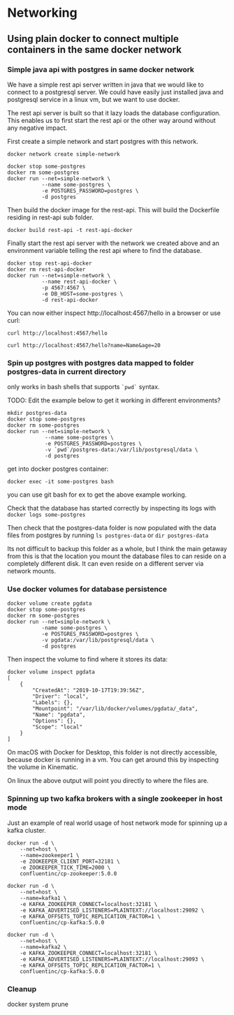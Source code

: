 # Networking
## Using plain docker to connect multiple containers in the same docker network

### Simple java api with postgres in same docker network

We have a simple rest api server written in java that we would like to connect to a postgresql server. 
We could have easily just installed java and postgresql service in a linux vm, but we want to use docker.

The rest api server is built so that it lazy loads the database configuration. 
This enables us to first start the rest api or the other way around without any negative impact.

First create a simple network and start postgres with this network.

```
docker network create simple-network

docker stop some-postgres
docker rm some-postgres
docker run --net=simple-network \
           --name some-postgres \
           -e POSTGRES_PASSWORD=postgres \
           -d postgres
```

Then build the docker image for the rest-api. This will build the Dockerfile residing in rest-api sub folder.

```
docker build rest-api -t rest-api-docker
```

Finally start the rest api server with the network we created above and an environment variable telling the rest api where to find the database.

```
docker stop rest-api-docker
docker rm rest-api-docker
docker run --net=simple-network \
           --name rest-api-docker \
           -p 4567:4567 \
           -e DB_HOST=some-postgres \
           -d rest-api-docker
```

You can now either inspect http://localhost:4567/hello in a browser or use curl:

```
curl http://localhost:4567/hello
 
curl http://localhost:4567/hello?name=Name&age=20
```

### Spin up postgres with postgres data mapped to folder postgres-data in current directory

only works in bash shells that supports ``` `pwd` ``` syntax. 

TODO: Edit the example below to get it working in different environments?

```
mkdir postgres-data
docker stop some-postgres
docker rm some-postgres
docker run --net=simple-network \
            --name some-postgres \
            -e POSTGRES_PASSWORD=postgres \
            -v `pwd`/postgres-data:/var/lib/postgresql/data \
            -d postgres
```


get into docker postgres container:

```
docker exec -it some-postgres bash
```

you can use git bash for ex to get the above example working.

Check that the database has started correctly by inspecting its logs with `docker logs some-postgres`

Then check that the postgres-data folder is now populated with the data files from postgres by running `ls postgres-data` or `dir postgres-data`

Its not difficult to backup this folder as a whole, but I think the main getaway from this is that the location you mount the database files to can reside on a completely different disk. It can even reside on a different server via network mounts.

### Use docker volumes for database persistence

```
docker volume create pgdata
docker stop some-postgres
docker rm some-postgres
docker run --net=simple-network \
           -name some-postgres \
           -e POSTGRES_PASSWORD=postgres \
           -v pgdata:/var/lib/postgresql/data \
           -d postgres
```

Then inspect the volume to find where it stores its data:

```
docker volume inspect pgdata
[
    {
        "CreatedAt": "2019-10-17T19:39:56Z",
        "Driver": "local",
        "Labels": {},
        "Mountpoint": "/var/lib/docker/volumes/pgdata/_data",
        "Name": "pgdata",
        "Options": {},
        "Scope": "local"
    }
]
```

On macOS with Docker for Desktop, this folder is not directly accessible, because docker is running in a vm. You can get around this by inspecting the volume in Kinematic.

On linux the above output will point you directly to where the files are.

### Spinning up two kafka brokers with a single zookeeper in host mode

Just an example of real world usage of host network mode for spinning up a kafka cluster.

```
docker run -d \
    --net=host \
    --name=zookeeper1 \
    -e ZOOKEEPER_CLIENT_PORT=32181 \
    -e ZOOKEEPER_TICK_TIME=2000 \
    confluentinc/cp-zookeeper:5.0.0
    
docker run -d \
    --net=host \
    --name=kafka1 \
    -e KAFKA_ZOOKEEPER_CONNECT=localhost:32181 \
    -e KAFKA_ADVERTISED_LISTENERS=PLAINTEXT://localhost:29092 \
    -e KAFKA_OFFSETS_TOPIC_REPLICATION_FACTOR=1 \
    confluentinc/cp-kafka:5.0.0

docker run -d \
    --net=host \
    --name=kafka2 \
    -e KAFKA_ZOOKEEPER_CONNECT=localhost:32181 \
    -e KAFKA_ADVERTISED_LISTENERS=PLAINTEXT://localhost:29093 \
    -e KAFKA_OFFSETS_TOPIC_REPLICATION_FACTOR=1 \
    confluentinc/cp-kafka:5.0.0
```

### Cleanup
docker system prune
